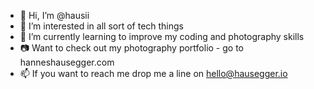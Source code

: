 - 👋 Hi, I’m @hausii
- 👀 I’m interested in all sort of tech things
- 🌱 I’m currently learning to improve my coding and photography skills
- 📷 Want to check out my photography portfolio - go to hanneshausegger.com
- 📫 If you want to reach me drop me a line on hello@hausegger.io

<!---
hausii/hausii is a ✨ special ✨ repository because its `README.md` (this file) appears on your GitHub profile.
You can click the Preview link to take a look at your changes.
--->
